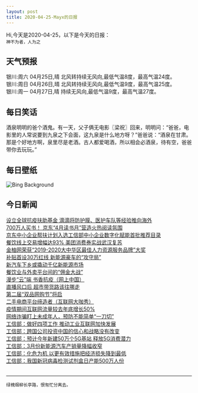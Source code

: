 ```yaml
---
layout: post
title: 2020-04-25-Mayx的日报
---
```


Hi,今天是2020-04-25，以下是今天的日报：<br><small>
神不为者，人为之</small><!--more-->
## 天气预报
银川:周六 04月25日,晴 北风转持续无风向,最低气温8度，最高气温24度。<br>银川:周日 04月26日,晴 北风转持续无风向,最低气温9度，最高气温25度。<br>银川:周一 04月27日,晴 持续无风向,最低气温9度，最高气温27度。
## 每日笑话
酒泉明明的爸个酒鬼。有一天，父子俩无电影〖梁祝〗回来，明明问：“爸爸，电影里的人常说要到九泉之下会面，这九泉是什么地方呀？”爸爸说：“酒泉在甘肃。那是个好地方啊，泉里尽是老酒。古人都爱喝酒，所以相会必酒泉，待有空，爸爸带你去玩玩。”
## 每日壁纸
![Bing Background](https://cn.bing.com/th?id=OHR.MegellanicCloud_EN-US0392587311_1920x1080.jpg&rf=LaDigue_1920x1080.jpg&pid=hp "The Large Magellanic Cloud, photographed by the Hubble Space Telescope (© ESA/Hubble/NASA)")
## 今日新闻

[设立全球抗疫扶助基金 滴滴将防护膜、医护车队等经验推向海外](http://it.people.com.cn/n1/2020/0424/c1009-31687270.html)   
[700万人买书！ 京东“4月读书月”营造火热阅读氛围](http://it.people.com.cn/n1/2020/0424/c1009-31687239.html)   
[京东中小企业帮扶计划入选工信部中小企业数字化赋能首批推荐目录](http://it.people.com.cn/n1/2020/0424/c1009-31687233.html)   
[餐饮线上交易增幅达93% 美团消费券实战武汉复苏](http://it.people.com.cn/n1/2020/0424/c1009-31687223.html)   
[金柚网荣获“2019-2020大中华区最佳人力资源服务品牌”大奖](http://it.people.com.cn/n1/2020/0424/c1009-31687222.html)   
[补贴首设30万红线 新能源豪车的“攻守局”](http://it.people.com.cn/n1/2020/0424/c1009-31686446.html)   
[新汽车下乡或撬动千亿新能源市场](http://it.people.com.cn/n1/2020/0424/c1009-31686413.html)   
[餐饮业与外卖平台间的“佣金大战”](http://it.people.com.cn/n1/2020/0424/c1009-31686495.html)   
[漫步“云”端 书香抗疫（网上中国）](http://it.people.com.cn/n1/2020/0424/c1009-31686494.html)   
[直播风口后 超市带货路该往哪走](http://it.people.com.cn/n1/2020/0424/c1009-31686470.html)   
[第二届“双品网购节”将启](http://it.people.com.cn/n1/2020/0424/c1009-31686394.html)   
[二手电商平台缔造者（互联网大咖秀）](http://it.people.com.cn/n1/2020/0424/c1009-31686496.html)   
[疫情期间互联网流量较去年底增长50%](http://it.people.com.cn/n1/2020/0424/c1009-31686340.html)   
[网络诈骗盯上未成年人，预防不能简单“一刀切”](http://it.people.com.cn/n1/2020/0424/c1009-31686359.html)   
[工信部：做好四项工作 推动工业互联网加快发展](http://it.people.com.cn/n1/2020/0423/c1009-31685734.html)   
[工信部：跨国公司投资中国的信心和战略没有改变](http://it.people.com.cn/n1/2020/0423/c1009-31685605.html)   
[工信部：预计今年新建50万个5G基站 释放5G消费潜力](http://it.people.com.cn/n1/2020/0423/c1009-31685594.html)   
[工信部：3月份新能源汽车产销量降幅收窄](http://it.people.com.cn/n1/2020/0423/c1009-31685584.html)   
[工信部：化危为机 以更有效措施把经济损失降到最低](http://it.people.com.cn/n1/2020/0423/c1009-31685578.html)   
[工信部：我国新冠病毒检测试剂盒日产能500万人份](http://it.people.com.cn/n1/2020/0423/c1009-31685565.html)   
<br />

***

<small>绿槐烟柳长亭路，恨匆忙分离去。</small>
